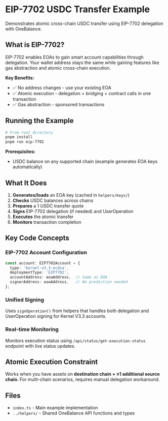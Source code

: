 # EIP-7702 USDC Transfer Example

Demonstrates atomic cross-chain USDC transfer using EIP-7702 delegation with OneBalance.

## What is EIP-7702?

EIP-7702 enables EOAs to gain smart account capabilities through delegation. Your wallet address stays the same while gaining features like gas abstraction and atomic cross-chain execution.

**Key Benefits:**

- ✅ No address changes - use your existing EOA
- ✅ Atomic execution - delegation + bridging + contract calls in one transaction
- ✅ Gas abstraction - sponsored transactions

## Running the Example

```bash
# From root directory
pnpm install
pnpm run eip-7702
```

**Prerequisites:**

- USDC balance on any supported chain (example generates EOA keys automatically)

## What It Does

1. **Generates/loads** an EOA key (cached in `helpers/keys/`)
2. **Checks** USDC balances across chains
3. **Prepares** a 1 USDC transfer quote
4. **Signs** EIP-7702 delegation (if needed) and UserOperation
5. **Executes** the atomic transfer
6. **Monitors** transaction completion

## Key Code Concepts

### EIP-7702 Account Configuration

```typescript
const account: EIP7702Account = {
  type: 'kernel-v3.3-ecdsa',
  deploymentType: 'EIP7702',
  accountAddress: eoaAddress,  // Same as EOA
  signerAddress: eoaAddress,   // No prediction needed
};
```

### Unified Signing

Uses `signOperation()` from helpers that handles both delegation and UserOperation signing for Kernel V3.3 accounts.

### Real-time Monitoring

Monitors execution status using `/api/status/get-execution-status` endpoint with live status updates.

## Atomic Execution Constraint

Works when you have assets on **destination chain + ≤1 additional source chain**. For multi-chain scenarios, requires manual delegation workaround.

## Files

- `index.ts` - Main example implementation
- `../helpers/` - Shared OneBalance API functions and types
